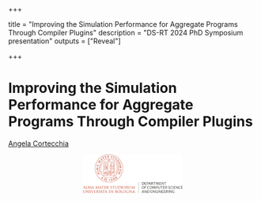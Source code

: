 +++

title = "Improving the Simulation Performance for Aggregate Programs Through Compiler Plugins"
description = "DS-RT 2024 PhD Symposium presentation"
outputs = ["Reveal"]

+++


# Improving the Simulation Performance for Aggregate Programs Through Compiler Plugins

[Angela Cortecchia](mailto:angela.cortecchia@unibo.it) <!--<i class="fa-solid fa-computer"></i>-->



<div style="text-align: center; width: 100%;">
<img src="example-background.svg" style="width: 40%" />

<!-- <i class="fa-solid fa-computer"></i> Department of Computer Science and Engineering, University of Bologna, Cesena (FC), Italy -->
</div>
